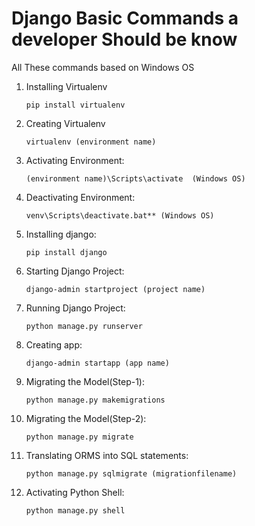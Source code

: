 # Django Basic Commands a developer Should be know
All These commands based on Windows OS

1. Installing Virtualenv 
    
    ```
    pip install virtualenv
    ```
    
2. Creating Virtualenv
    ```
    virtualenv (environment name)
    ```
    
3. Activating Environment:
    ```
    (environment name)\Scripts\activate  (Windows OS)
    ```

4. Deactivating Environment:
    ```
    venv\Scripts\deactivate.bat** (Windows OS)
    ```

5. Installing django:
    ```
    pip install django
    ```

6. Starting Django Project:
    ```
    django-admin startproject (project name)
    ```

7. Running Django Project:
    ```
    python manage.py runserver
    ```

8. Creating app:
    ```
    django-admin startapp (app name)
    ```

9. Migrating the Model(Step-1):
    ```
    python manage.py makemigrations
    ```

10. Migrating the Model(Step-2):
    ```
    python manage.py migrate
    ```

11. Translating  ORMS into SQL statements:
    ```
    python manage.py sqlmigrate (migrationfilename)
    ```
12. Activating Python Shell:
    ```
    python manage.py shell
    ```
